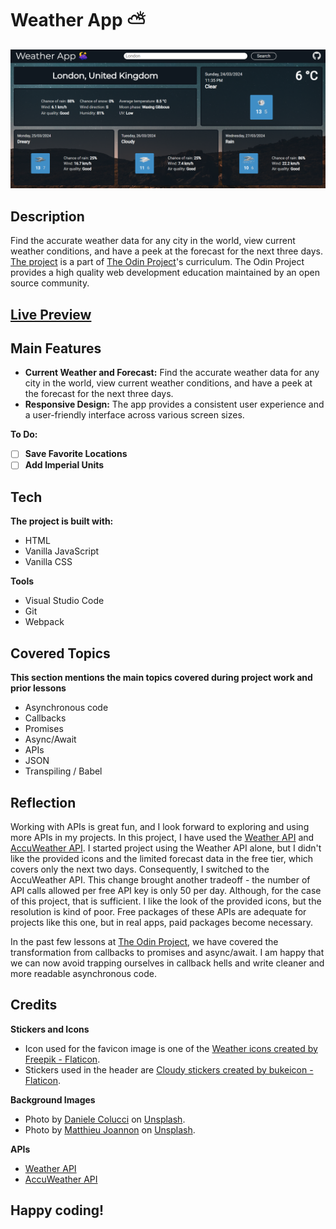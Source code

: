 # Weather App ⛅
![Screenshot of the Weather App.](/screenshot.png)
## Description
Find the accurate weather data for any city in the world, view current weather conditions, and have a peek at the forecast for the next three days. [The project](https://www.theodinproject.com/lessons/node-path-javascript-weather-app) is a part of [The Odin Project](https://www.theodinproject.com/dashboard)'s curriculum. The Odin Project provides a high quality web development education maintained by an open source community.
## [Live Preview](https://haminimi.github.io/weather-app/)
## Main Features
- **Current Weather and Forecast:** Find the accurate weather data for any city in the world, view current weather conditions, and have a peek at the forecast for the next three days.
- **Responsive Design:** The app provides a consistent user experience and a user-friendly interface across various screen sizes.

**To Do:**
- [ ] **Save Favorite Locations**
- [ ] **Add Imperial Units**
## Tech
**The project is built with:**
- HTML
- Vanilla JavaScript
- Vanilla CSS

**Tools**
- Visual Studio Code
- Git
- Webpack
## Covered Topics
**This section mentions the main topics covered during project work and prior lessons**
- Asynchronous code
- Callbacks 
- Promises
- Async/Await
- APIs
- JSON
- Transpiling / Babel
## Reflection
Working with APIs is great fun, and I look forward to exploring and using more APIs in my projects. In this project, I have used the [Weather API](https://www.weatherapi.com/) and [AccuWeather API](https://developer.accuweather.com/). I started project using the Weather API alone, but I didn't like the provided icons and the limited forecast data in the free tier, which covers only the next two days. Consequently, I switched to the AccuWeather API. This change brought another tradeoff - the number of API calls allowed per free API key is only 50 per day. Although, for the case of this project, that is sufficient. I like the look of the provided icons, but the resolution is kind of poor. Free packages of these APIs are adequate for projects like this one, but in real apps, paid packages become necessary.

In the past few lessons at [The Odin Project](https://www.theodinproject.com/dashboard), we have covered the transformation from callbacks to promises and async/await. I am happy that we can now avoid trapping ourselves in callback hells and write cleaner and more readable asynchronous code.
## Credits
**Stickers and Icons**
- Icon used for the favicon image is one of the [Weather icons created by Freepik - Flaticon](https://www.flaticon.com/free-icons/weather).
- Stickers used in the header are [Cloudy stickers created by bukeicon - Flaticon](https://www.flaticon.com/free-stickers/cloudy).

**Background Images**
- Photo by [Daniele Colucci](https://unsplash.com/@daniele71043?utm_content=creditCopyText&utm_medium=referral&utm_source=unsplash) on [Unsplash](https://unsplash.com/photos/green-grass-field-under-blue-sky-during-daytime-dSBsCzzlqTU?utm_content=creditCopyText&utm_medium=referral&utm_source=unsplash).
- Photo by [Matthieu Joannon](https://unsplash.com/@matt_j?utm_content=creditCopyText&utm_medium=referral&utm_source=unsplash) on [Unsplash](https://unsplash.com/photos/photography-of-stars-sgIfSl30YbE?utm_content=creditCopyText&utm_medium=referral&utm_source=unsplash). 

**APIs**
- [Weather API](https://www.weatherapi.com/)
- [AccuWeather API](https://developer.accuweather.com/)
## Happy coding!
